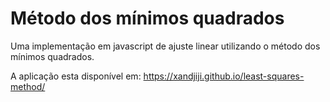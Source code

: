 # Método dos mínimos quadrados
Uma implementação em javascript de ajuste linear utilizando o método dos mínimos quadrados.

A aplicação esta disponível em: https://xandjiji.github.io/least-squares-method/
